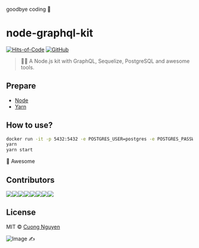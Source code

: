 goodbye coding 👋
# node-graphql-kit

[![Hits-of-Code](https://hitsofcode.com/github/cuongw/node-graphql-kit)](https://hitsofcode.com/view/github/cuongw/node-graphql-kit)
[![GitHub](https://img.shields.io/github/license/cuongw/node-graphql-kit.svg)](https://github.com/cuongw/node-graphql-kit/blob/master/LICENSE)

> 🧘🚀 A Node.js kit with GraphQL, Sequelize, PostgreSQL and awesome tools.


## Prepare

- [Node](https://nodejs.org/en/)
- [Yarn](https://yarnpkg.com/)

## How to use?

```sh
docker run -it -p 5432:5432 -e POSTGRES_USER=postgres -e POSTGRES_PASSWORD=postgres -e POSTGRES_DB=postgres postgres
yarn
yarn start
```

🙌 Awesome

## Contributors

[![](https://sourcerer.io/fame/103cuong/103cuong/node-graphql-kit/images/0)](https://sourcerer.io/fame/103cuong/103cuong/node-graphql-kit/links/0)[![](https://sourcerer.io/fame/103cuong/103cuong/node-graphql-kit/images/1)](https://sourcerer.io/fame/103cuong/103cuong/node-graphql-kit/links/1)[![](https://sourcerer.io/fame/103cuong/103cuong/node-graphql-kit/images/2)](https://sourcerer.io/fame/103cuong/103cuong/node-graphql-kit/links/2)[![](https://sourcerer.io/fame/103cuong/103cuong/node-graphql-kit/images/3)](https://sourcerer.io/fame/103cuong/103cuong/node-graphql-kit/links/3)[![](https://sourcerer.io/fame/103cuong/103cuong/node-graphql-kit/images/4)](https://sourcerer.io/fame/103cuong/103cuong/node-graphql-kit/links/4)[![](https://sourcerer.io/fame/103cuong/103cuong/node-graphql-kit/images/5)](https://sourcerer.io/fame/103cuong/103cuong/node-graphql-kit/links/5)[![](https://sourcerer.io/fame/103cuong/103cuong/node-graphql-kit/images/6)](https://sourcerer.io/fame/103cuong/103cuong/node-graphql-kit/links/6)[![](https://sourcerer.io/fame/103cuong/103cuong/node-graphql-kit/images/7)](https://sourcerer.io/fame/103cuong/103cuong/node-graphql-kit/links/7)

## License

MIT © [Cuong Nguyen](https://www.linkedin.com/in/cuong9/)


<!-- INSPIRATIONAL_QUOTE_START -->
![Image](https://github.com/user-attachments/assets/9d3847b4-d01e-4e62-b18e-12706b955cf3)
✍️
<!-- INSPIRATIONAL_QUOTE_END -->
